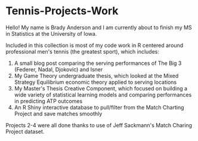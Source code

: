 # Tennis-Projects-Work

Hello! My name is Brady Anderson and I am currently about to finish my MS in Statistics at the University of Iowa.

Included in this collection is most of my code work in R centered around professional men's tennis (the greatest sport), which includes:

1. A small blog post comparing the serving performances of The Big 3 (Federer, Nadal, Djokovic) and Isner
2. My Game Theory undergraduate thesis, which looked at the Mixed Strategy Equilibrium economic theory applied to serving locations
3. My Master's Thesis Creative Component, which focused on building a wide variety of statistical learning models and comparing performances in predicting ATP outcomes
4. An R Shiny interactive database to pull/filter from the Match Charting Project and save matches smoothly

Projects 2-4 were all done thanks to use of Jeff Sackmann's Match Charing Project dataset.
